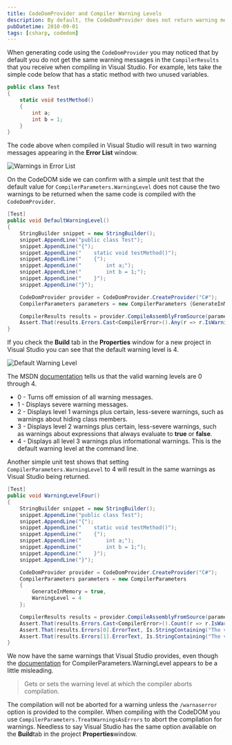 ```yaml
---
title: CodeDomProvider and Compiler Warning Levels
description: By default, the CodeDomProvider does not return warning messages in the CompilerResults that are returned when compiling code in Visual Studio. The default warning level is 4, and you can use CompilerParameters.WarningLevel to set the warning level and CompilerParameters.TreatWarningsAsErrors to abort the compilation for warnings.
pubDatetime: 2010-09-01
tags: [csharp, codedom]
---
```


When generating code using the `CodeDomProvider` you may noticed that by default you do not get the same warning messages in the `CompilerResults` that you receive when compiling in Visual Studio. For example, lets take the simple code below that has a static method with two unused variables.

```csharp
public class Test
{
    static void testMethod()
    {
        int a;
        int b = 1;
    }
}
```

The code above when compiled in Visual Studio will result in two warning messages appearing in the **Error List** window.

![Warnings in Error List](/images/blog/Error-list.png)

On the CodeDOM side we can confirm with a simple unit test that the default value for `CompilerParameters.WarningLevel` does not cause the two warnings to be returned when the same code is compiled with the `CodeDomProvider`.

```csharp
[Test]
public void DefaultWarningLevel()
{
    StringBuilder snippet = new StringBuilder();
    snippet.AppendLine("public class Test");
    snippet.AppendLine("{");
    snippet.AppendLine("    static void testMethod()");
    snippet.AppendLine("    {");
    snippet.AppendLine("        int a;");
    snippet.AppendLine("        int b = 1;");
    snippet.AppendLine("    }");
    snippet.AppendLine("}");

    CodeDomProvider provider = CodeDomProvider.CreateProvider("C#");
    CompilerParameters parameters = new CompilerParameters {GenerateInMemory = true};

    CompilerResults results = provider.CompileAssemblyFromSource(parameters, snippet.ToString());
    Assert.That(results.Errors.Cast<CompilerError>().Any(r => r.IsWarning), Is.False);
}
```

If you check the **Build** tab in the **Properties** window for a new project in Visual Studio you can see that the default warning level is 4.

![Default Warning Level](/images/blog/Default-Warning-Level.png)

The MSDN [documentation](<http://msdn.microsoft.com/en-us/library/13b90fz7(VS.71).aspx>) tells us that the valid warning levels are 0 through 4.

- 0 - Turns off emission of all warning messages.
- 1 - Displays severe warning messages.
- 2 - Displays level 1 warnings plus certain, less-severe warnings, such as warnings about hiding class members.
- 3 - Displays level 2 warnings plus certain, less-severe warnings, such as warnings about expressions that always evaluate to **true** or **false**.
- 4 - Displays all level 3 warnings plus informational warnings. This is the default warning level at the command line.

Another simple unit test shows that setting `CompilerParameters.WarningLevel` to 4 will result in the same warnings as Visual Studio being returned.

```csharp
[Test]
public void WarningLevelFour()
{
    StringBuilder snippet = new StringBuilder();
    snippet.AppendLine("public class Test");
    snippet.AppendLine("{");
    snippet.AppendLine("    static void testMethod()");
    snippet.AppendLine("    {");
    snippet.AppendLine("        int a;");
    snippet.AppendLine("        int b = 1;");
    snippet.AppendLine("    }");
    snippet.AppendLine("}");

    CodeDomProvider provider = CodeDomProvider.CreateProvider("C#");
    CompilerParameters parameters = new CompilerParameters
    {
        GenerateInMemory = true,
        WarningLevel = 4
    };

    CompilerResults results = provider.CompileAssemblyFromSource(parameters, snippet.ToString());
    Assert.That(results.Errors.Cast<CompilerError>().Count(r => r.IsWarning), Is.EqualTo(2));
    Assert.That(results.Errors[0].ErrorText, Is.StringContaining("The variable 'a' is declared but never used"));
    Assert.That(results.Errors[1].ErrorText, Is.StringContaining("The variable 'b' is assigned but its value is never used"));
}
```

We now have the same warnings that Visual Studio provides, even though the [documentation](http://msdn.microsoft.com/en-us/library/system.codedom.compiler.compilerparameters.warninglevel.aspx) for CompilerParameters.WarningLevel appears to be a little misleading.

> Gets or sets the warning level at which the compiler aborts compilation.

The compilation will not be aborted for a warning unless the `/warnaserror` option is provided to the compiler. When compiling with the CodeDOM you use `CompilerParameters.TreatWarningsAsErrors` to abort the compilation for warnings. Needless to say Visual Studio has the same option available on the **Build**tab in the project **Properties**window.
